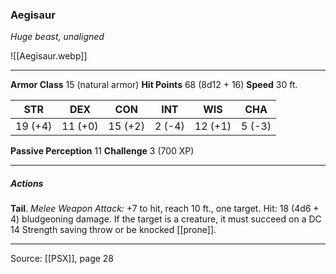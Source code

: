 ### Aegisaur
_Huge beast, unaligned_

![[Aegisaur.webp]]




---

**Armor Class** 15 (natural armor)
**Hit Points** 68 (8d12 + 16)
**Speed** 30 ft.

| STR     | DEX     | CON     | INT     | WIS     | CHA     |
|---------|---------|---------|---------|---------|---------|
| 19 (+4) | 11 (+0) | 15 (+2) | 2 (-4) | 12 (+1) | 5 (-3) |

**Passive Perception** 11
**Challenge** 3 (700 XP)

---

##### Actions
**Tail**. _Melee Weapon Attack:_ +7 to hit, reach 10 ft., one target. Hit: 18 (4d6 + 4) bludgeoning damage. If the target is a creature, it must succeed on a DC 14 Strength saving throw or be knocked [[prone]].


---

Source: [[PSX]], page 28